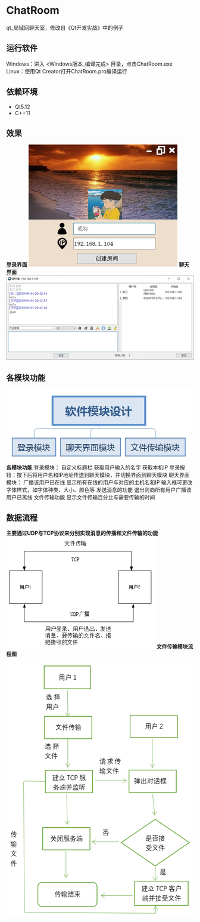 # ChatRoom
qt_局域网聊天室，修改自《Qt开发实战》中的例子

## 运行软件
Windows：进入 <Windows版本_编译完成> 目录，点击ChatRoom.exe <br>
Linux：使用Qt Creator打开ChatRoom.pro编译运行

## 依赖环境
 + Qt5.12
 + C++11

## 效果
**登录界面**
![image](./images/Demonstrate.jpg)
**聊天界面**
![image](./images/Demonstrate2.jpg)

## 各模块功能
![image](./images/software_module.jpg)
<br>
**各模块功能**
		登录模块：
			自定义标题栏
			获取用户输入的名字
			获取本机IP
			登录按钮：按下后将用户名和IP地址传送到聊天模块，并切换界面到聊天模块
		聊天界面模块：
			广播该用户已在线
			显示所有在线的用户与对应的主机名和IP
			输入框可更改字体样式，如字体种类、大小、颜色等
			发送消息的功能
			退出则向所有用户广播该用户已离线
		文件传输功能
			显示文件传输百分比与需要传输的时间

## 数据流程
**主要通过UDP与TCP协议来分别实现消息的传播和文件传输的功能**
![image](./images/data_flow.png)
**文件传输模块流程图 <br>**
![image](./images/data_flow2.png)
